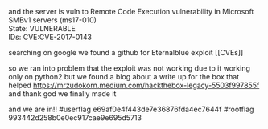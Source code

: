 and the server is vuln to 
   Remote Code Execution vulnerability in Microsoft SMBv1 servers (ms17-010)                                                                                 
    State: VULNERABLE                                                                                                                                       
    IDs:  CVE:CVE-2017-0143                                       

searching on google we found a github for Eternalblue exploit [[CVEs]]

so we ran into problem that the exploit was not working due to it working only on python2 but we found a blog about a write up for the box that helped 
https://mrzudokorn.medium.com/hackthebox-legacy-5503f997855f
and thank god we finally made it 

and we are in!!
#userflag e69af0e4f443de7e36876fda4ec7644f
#rootflag 993442d258b0e0ec917cae9e695d5713